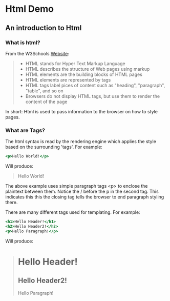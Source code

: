 Html Demo
=========
An introduction to Html
-------------
### What is html?
From the W3Schools [Website][0]:

> * HTML stands for Hyper Text Markup Language
> * HTML describes the structure of Web pages using markup
> * HTML elements are the building blocks of HTML pages
> * HTML elements are represented by tags
> * HTML tags label pices of content such as "heading", "paragraph", "table", and so on
> * Browsers do not display HTML tags, but use them to render the content of the page

In short: Html is used to pass information to the browser on how to style pages.

### What are Tags?
The html syntax is read by the rendering engine which applies the style based on the surrounding 'tags'.
For example:

```{.html caption="Hello World"}
<p>Hello World!</p>
```

Will produce:

> <p>Hello World!</p>

The above example uses simple paragraph tags \<p\> to enclose the plaintext between them.
Notice the \/ before the p in the second tag.
This indicates this this the closing tag tells the browser to end paragraph styling there.

There are many different tags used for templating.
For example:

```{.html caption="Hello Headers"}
<h1>Hello Header!</h1>
<h2>Hello Header2!</h2>
<p>Hello Paragraph!</p>
```

Will produce:

> <h1>Hello Header!</h1>
> <h2>Hello Header2!</h2>
> <p>Hello Paragraph!</p>




[0]: https://www.w3schools.com/html/html_intro.asp "W3Schools"
